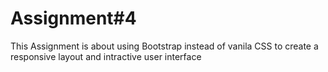 # Assignment#4
 This Assignment is about using Bootstrap instead of vanila CSS to create a responsive layout and intractive user interface 
